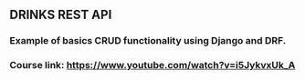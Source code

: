 ## DRINKS REST API

### Example of basics CRUD functionality using Django and DRF.

### Course link: https://www.youtube.com/watch?v=i5JykvxUk_A
